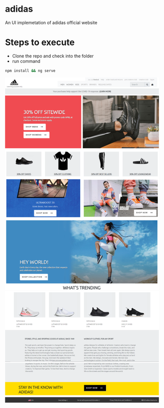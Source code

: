 # adidas
An UI implemetation of adidas official website

# Steps to execute
- Clone the repo and check into the folder
- run command 
```bash
npm install && ng serve
```

![An overview](https://github.com/Yogaraju/adidas/blob/master/readme/adidas-1.png)
![](https://github.com/Yogaraju/adidas/blob/master/readme/adidas-2.png)
![](https://github.com/Yogaraju/adidas/blob/master/readme/adidas-3.png)
![](https://github.com/Yogaraju/adidas/blob/master/readme/adidas-4.png)
![](https://github.com/Yogaraju/adidas/blob/master/readme/adidas-5.png)
